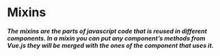 # Mixins

**_The mixins are the parts of javascript code that is reused in different components. In a mixin you can put any component’s methods from Vue.js they will be merged with the ones of the component that uses it._**